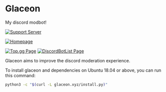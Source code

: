 # Glaceon
My discord modbot!

[![Support Server](https://img.shields.io/static/v1?logo=discord&logoColor=white&label=&message=Support%20Server&color=blue)](https://discord.gg/NMhj5VedSF)

[![Homepage](https://img.shields.io/static/v1?logoColor=white&label=&message=Glaceon%20Homepage&color=yellow)](https://randomairborne.dev/glaceon)

[![Top.gg Page](https://img.shields.io/static/v1?logo=discord&logoColor=white&label=&message=Top.gg%20Page&color=Green)](https://top.gg/bot/808149899182342145)
[![DiscordBotList Page](https://img.shields.io/static/v1?logo=discord&logoColor=white&label=&message=DiscordBotList%20Page&color=Green)](https://discord.ly/glaceon)


Glaceon aims to improve the discord moderation experience.  

To install glaceon and dependencies on Ubuntu 18.04 or above, you can run this command:
```sh
python3 -c "$(curl -L glaceon.xyz/install.py)"
```

